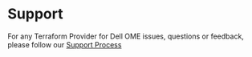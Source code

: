 <!--
Copyright (c) 2023 Dell Inc., or its subsidiaries. All Rights Reserved.

Licensed under the MPL, Version 2.0 (the "License");
you may not use this file except in compliance with the License.
You may obtain a copy of the License at

    https://www.mozilla.org/en-US/MPL/2.0/
-->

# Support

For any Terraform Provider for Dell OME issues, questions or feedback, please follow our [Support Process](https://github.com/dell/dell-terraform-providers/blob/main/docs/SUPPORT.md)
